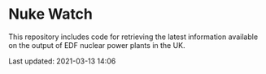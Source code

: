 # Nuke Watch

This repository includes code for retrieving the latest information available on the output of EDF nuclear power plants in the UK.

Last updated: 2021-03-13 14:06
